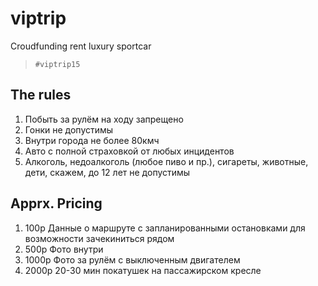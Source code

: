 # viptrip
Croudfunding rent luxury sportcar

> `#viptrip15`

## The rules
1. Побыть за рулём на ходу запрещено
2. Гонки не допустимы
3. Внутри города не более 80кмч
4. Авто с полной страховкой от любых инцидентов
5. Алкоголь, недоалкоголь (любое пиво и пр.), сигареты, животные, дети, скажем, до 12 лет не допустимы

##  Apprx. Pricing
1. 100р Данные о маршруте с запланированными остановками для возможности зачекиниться рядом
2. 500р Фото внутри
3. 1000р Фото за рулём с выключенным двигателем
4. 2000р 20-30 мин покатушек на пассажирском кресле
